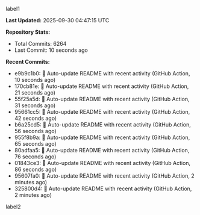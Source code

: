 
label1 
<!-- ACTIVITY_START -->
**Last Updated:** 2025-09-30 04:47:15 UTC

**Repository Stats:**
- Total Commits: 6264
- Last Commit: 10 seconds ago

**Recent Commits:**
- e9b9c1b0: 🤖 Auto-update README with recent activity (GitHub Action, 10 seconds ago)
- 170cb81e: 🤖 Auto-update README with recent activity (GitHub Action, 21 seconds ago)
- 55f25a5d: 🤖 Auto-update README with recent activity (GitHub Action, 31 seconds ago)
- 95661cc5: 🤖 Auto-update README with recent activity (GitHub Action, 42 seconds ago)
- b6a25cd5: 🤖 Auto-update README with recent activity (GitHub Action, 56 seconds ago)
- 955f8b9a: 🤖 Auto-update README with recent activity (GitHub Action, 65 seconds ago)
- 80adfaa5: 🤖 Auto-update README with recent activity (GitHub Action, 76 seconds ago)
- 01843ce3: 🤖 Auto-update README with recent activity (GitHub Action, 86 seconds ago)
- 95607fa0: 🤖 Auto-update README with recent activity (GitHub Action, 2 minutes ago)
- 325800d4: 🤖 Auto-update README with recent activity (GitHub Action, 2 minutes ago)
<!-- ACTIVITY_END -->

label2
